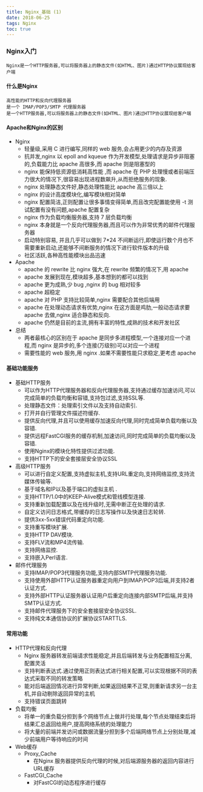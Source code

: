 ```yaml
---
title: Nginx_基础 (1)
date: 2018-06-25
tags: Nginx
toc: true
---
```


### Nginx入门
    Nginx是一个HTTP服务器,可以将服务器上的静态文件(如HTML、图片)通过HTTP协议展现给客户端

<!-- more -->

#### 什么是Nginx
    高性能的HTTP和反向代理服务器
    是一个 IMAP/POP3/SMTP 代理服务器
    是一个HTTP服务器,可以将服务器上的静态文件(如HTML、图片)通过HTTP协议展现给客户端

#### Apache和Nginx的区别
- Nginx
    * 轻量级,采用 C 进行编写,同样的 web 服务,会占用更少的内存及资源
    * 抗并发,nginx 以 epoll and kqueue 作为开发模型,处理请求是异步非阻塞的,负载能力比 apache 高很多,而 apache 则是阻塞型的
    * nginx 能保持低资源低消耗高性能 ,而 apache 在 PHP 处理慢或者前端压力很大的情况下,很容易出现进程数飙升,从而拒绝服务的现象.
    * nginx 处理静态文件好,静态处理性能比 apache 高三倍以上
    * nginx 的设计高度模块化,编写模块相对简单
    * nginx 配置简洁,正则配置让很多事情变得简单,而且改完配置能使用 -t 测试配置有没有问题,apache 配置复杂
    * nginx 作为负载均衡服务器,支持 7 层负载均衡
    * nginx 本身就是一个反向代理服务器,而且可以作为非常优秀的邮件代理服务器
    * 启动特别容易, 并且几乎可以做到 7*24 不间断运行,即使运行数个月也不需要重新启动,还能够不间断服务的情况下进行软件版本的升级
    * 社区活跃,各种高性能模块出品迅速
- Apache
    * apache 的 rewrite 比 nginx 强大,在 rewrite 频繁的情况下,用 apache
    * apache 发展到现在,模块超多,基本想到的都可以找到
    * apache 更为成熟,少 bug ,nginx 的 bug 相对较多
    * apache 超稳定
    * apache 对 PHP 支持比较简单,nginx 需要配合其他后端用
    * apache 在处理动态请求有优势,nginx 在这方面是鸡肋,一般动态请求要 apache 去做,nginx 适合静态和反向.
    * apache 仍然是目前的主流,拥有丰富的特性,成熟的技术和开发社区
- 总结
    * 两者最核心的区别在于 apache 是同步多进程模型,一个连接对应一个进程,而 nginx 是异步的,多个连接(万级别)可以对应一个进程
    * 需要性能的 web 服务,用 nginx .如果不需要性能只求稳定,更考虑 apache

#### 基础功能服务
- 基础HTTP服务
	* 可以作为HTTP代理服务器和反向代理服务器,支持通过缓存加速访问,可以完成简单的负载均衡和容错,支持包过滤,支持SSL等.
	* 处理静态文件：处理索引文件以及支持自动索引.
	* 打开并自行管理文件描述符缓存.
	* 提供反向代理,并且可以使用缓存加速反向代理,同时完成简单负载均衡以及容错.
	* 提供远程FastCGI服务的缓存机制,加速访问,同时完成简单的负载均衡以及容错.
	* 使用Nginx的模块化特性提供过滤功能.
	* 支持HTTP下的安全套接层安全协议SSL
- 高级HTTP服务
    * 可以进行自定义配置,支持虚拟主机,支持URL重定向,支持网络监控,支持流媒体传输等.
	* 基于域名和IP以及基于端口的虚拟主机 .
	* 支持HTTP/1.0中的KEEP-Alive模式和管线模型连接.
	* 支持重新加载配置以及在线升级时,无需中断正在处理的请求.
	* 自定义访问日志格式,带缓存的日志写操作以及快速日志轮转.
	* 提供3xx-5xx错误代码重定向功能.
	* 支持重写模块扩展.
	* 支持HTTP DAV模块.
	* 支持FLV流和MP4流传输.
	* 支持网络监控.
	* 支持嵌入Perl语言.
- 邮件代理服务
    * 支持IMAP/POP3代理服务功能,支持内部SMTP代理服务功能.
	* 支持使用外部HTTP认证服务器重定向用户到IMAP/POP3后端,并支持2者认证方式.
	* 支持外部HTTP认证服务器认证用户后重定向连接内部SMTP后端,并支持SMTP认证方式.
	* 支持邮件代理服务下的安全套接层安全协议SSL.
	* 支持纯文本通信协议的扩展协议STARTTLS.

#### 常用功能
- HTTP代理和反向代理
    * Nginx 服务器转发前端请求性能稳定,并且后端转发与业务配置相互分离,配置灵活
    * 支持判断表达式.通过使用正则表达式进行相关配置,可以实现根据不同的表达式采取不同的转发策略
    * 能对后端返回情况进行异常判断,如果返回结果不正常,则重新请求另一台主机,并自动剔除返回异常的主机
    * 支持错误页面跳转
- 负载均衡
    * 将单一的重负载分担到多个网络节点上做并行处理,每个节点处理结束后将结果汇总返回给用户,提高网络系统的处理能力
    * 将大量的前端并发访问或数据流量分担到多个后端网络节点上分别处理,减少前端用户等待响应的时间
- Web缓存
    * Proxy_Cache
        * 在Nginx 服务器提供反向代理的时候,对后端源服务器的返回内容进行URL缓存
    * FastCGI_Cache
        * 对FastCGI的动态程序进行缓存
